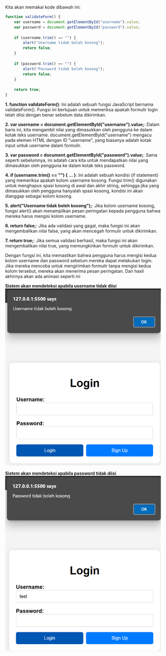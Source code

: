 Kita akan memakai kode dibawah ini:
```javascript
function validateForm() {
    var username = document.getElementById("username").value;
    var password = document.getElementById("password").value;

    if (username.trim() == "") {
        alert("Username tidak boleh kosong");
        return false;
    }

    if (password.trim() == "") {
        alert("Password tidak boleh kosong");
        return false;
    }

    return true;
}
```

**1. function validateForm()**: Ini adalah sebuah fungsi JavaScript bernama validateForm(). Fungsi ini bertujuan untuk memeriksa apakah formulir login telah diisi dengan benar sebelum data dikirimkan.

**2. var username = document.getElementById("username").value;**: Dalam baris ini, kita mengambil nilai yang dimasukkan oleh pengguna ke dalam kotak teks username. document.getElementById("username") mengacu pada elemen HTML dengan ID "username", yang biasanya adalah kotak input untuk username dalam formulir.

**3. var password = document.getElementById("password").value;**: Sama seperti sebelumnya, ini adalah cara kita untuk mendapatkan nilai yang dimasukkan oleh pengguna ke dalam kotak teks password.

**4. if (username.trim() == "") { ... }**: Ini adalah sebuah kondisi (if statement) yang memeriksa apakah kolom username kosong. Fungsi trim() digunakan untuk menghapus spasi kosong di awal dan akhir string, sehingga jika yang dimasukkan oleh pengguna hanyalah spasi kosong, kondisi ini akan dianggap sebagai kolom kosong.

**5. alert("Username tidak boleh kosong");**: Jika kolom username kosong, fungsi alert() akan menampilkan pesan peringatan kepada pengguna bahwa mereka harus mengisi kolom username.

**6. return false;**: Jika ada validasi yang gagal, maka fungsi ini akan mengembalikan nilai false, yang akan mencegah formulir untuk dikirimkan.

**7. return true;**: Jika semua validasi berhasil, maka fungsi ini akan mengembalikan nilai true, yang memungkinkan formulir untuk dikirimkan.

Dengan fungsi ini, kita memastikan bahwa pengguna harus mengisi kedua kolom username dan password sebelum mereka dapat melakukan login. Jika mereka mencoba untuk mengirimkan formulir tanpa mengisi kedua kolom tersebut, mereka akan menerima pesan peringatan. Dan hasil akhirnya akan ada animasi seperti ini

**Sistem akan mendeteksi apabila username tidak diisi**
![alt text](image.png)

**Sistem akan mendeteksi apabila password tidak diisi**
![alt text](image-1.png)
